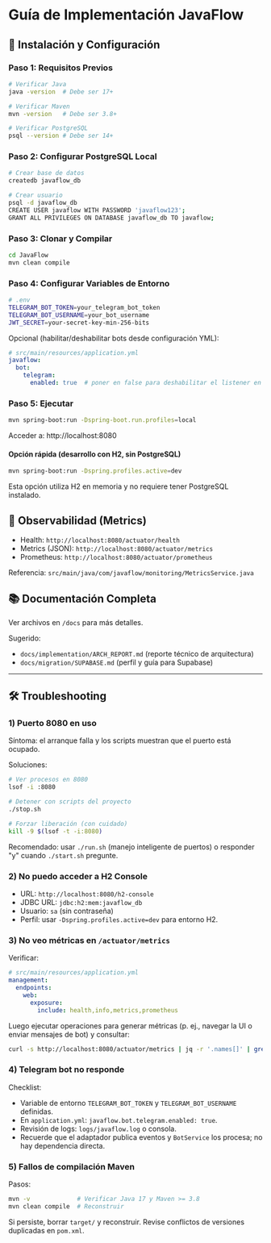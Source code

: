 # Guía de Implementación JavaFlow

## 🚀 Instalación y Configuración

### Paso 1: Requisitos Previos

```bash
# Verificar Java
java -version  # Debe ser 17+

# Verificar Maven
mvn -version   # Debe ser 3.8+

# Verificar PostgreSQL
psql --version # Debe ser 14+
```

### Paso 2: Configurar PostgreSQL Local

```bash
# Crear base de datos
createdb javaflow_db

# Crear usuario
psql -d javaflow_db
CREATE USER javaflow WITH PASSWORD 'javaflow123';
GRANT ALL PRIVILEGES ON DATABASE javaflow_db TO javaflow;
```

### Paso 3: Clonar y Compilar

```bash
cd JavaFlow
mvn clean compile
```

### Paso 4: Configurar Variables de Entorno

```bash
# .env
TELEGRAM_BOT_TOKEN=your_telegram_bot_token
TELEGRAM_BOT_USERNAME=your_bot_username
JWT_SECRET=your-secret-key-min-256-bits
```

Opcional (habilitar/deshabilitar bots desde configuración YML):

```yaml
# src/main/resources/application.yml
javaflow:
  bot:
    telegram:
      enabled: true  # poner en false para deshabilitar el listener en desarrollo
```

### Paso 5: Ejecutar

```bash
mvn spring-boot:run -Dspring-boot.run.profiles=local
```

Acceder a: http://localhost:8080

#### Opción rápida (desarrollo con H2, sin PostgreSQL)

```bash
mvn spring-boot:run -Dspring.profiles.active=dev
```

Esta opción utiliza H2 en memoria y no requiere tener PostgreSQL instalado.

## 🔭 Observabilidad (Metrics)

- Health: `http://localhost:8080/actuator/health`
- Metrics (JSON): `http://localhost:8080/actuator/metrics`
- Prometheus: `http://localhost:8080/actuator/prometheus`

Referencia: `src/main/java/com/javaflow/monitoring/MetricsService.java`

## 📚 Documentación Completa

Ver archivos en `/docs` para más detalles.

Sugerido:

- `docs/implementation/ARCH_REPORT.md` (reporte técnico de arquitectura)
- `docs/migration/SUPABASE.md` (perfil y guía para Supabase)

---

## 🛠️ Troubleshooting

### 1) Puerto 8080 en uso

Síntoma: el arranque falla y los scripts muestran que el puerto está ocupado.

Soluciones:

```bash
# Ver procesos en 8080
lsof -i :8080

# Detener con scripts del proyecto
./stop.sh

# Forzar liberación (con cuidado)
kill -9 $(lsof -t -i:8080)
```

Recomendado: usar `./run.sh` (manejo inteligente de puertos) o responder "y" cuando `./start.sh` pregunte.

### 2) No puedo acceder a H2 Console

- URL: `http://localhost:8080/h2-console`
- JDBC URL: `jdbc:h2:mem:javaflow_db`
- Usuario: `sa` (sin contraseña)
- Perfil: usar `-Dspring.profiles.active=dev` para entorno H2.

### 3) No veo métricas en `/actuator/metrics`

Verificar:

```yaml
# src/main/resources/application.yml
management:
  endpoints:
    web:
      exposure:
        include: health,info,metrics,prometheus
```

Luego ejecutar operaciones para generar métricas (p. ej., navegar la UI o enviar mensajes de bot) y consultar:

```bash
curl -s http://localhost:8080/actuator/metrics | jq -r '.names[]' | grep javaflow || true
```

### 4) Telegram bot no responde

Checklist:

- Variable de entorno `TELEGRAM_BOT_TOKEN` y `TELEGRAM_BOT_USERNAME` definidas.
- En `application.yml`: `javaflow.bot.telegram.enabled: true`.
- Revisión de logs: `logs/javaflow.log` o consola.
- Recuerde que el adaptador publica eventos y `BotService` los procesa; no hay dependencia directa.

### 5) Fallos de compilación Maven

Pasos:

```bash
mvn -v             # Verificar Java 17 y Maven >= 3.8
mvn clean compile  # Reconstruir
```

Si persiste, borrar `target/` y reconstruir. Revise conflictos de versiones duplicadas en `pom.xml`.
